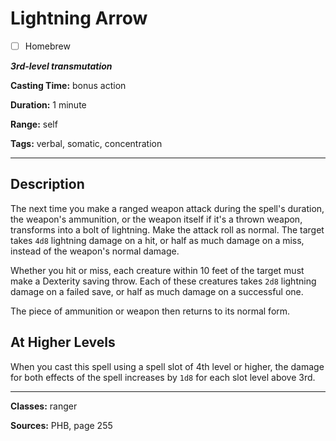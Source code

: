 # Lightning Arrow

- [ ] Homebrew

***3rd-level transmutation***

**Casting Time:** bonus action

**Duration:** 1 minute

**Range:** self

**Tags:** verbal, somatic, concentration

---

## Description
The next time you make a ranged weapon attack during the spell's duration, the weapon's ammunition, or the weapon itself if it's a thrown weapon, transforms into a bolt of lightning. Make the attack roll as normal. The target takes `4d8` lightning damage on a hit, or half as much damage on a miss, instead of the weapon's normal damage.

Whether you hit or miss, each creature within 10 feet of the target must make a Dexterity saving throw. Each of these creatures takes `2d8` lightning damage on a failed save, or half as much damage on a successful one.

The piece of ammunition or weapon then returns to its normal form.

## At Higher Levels
When you cast this spell using a spell slot of 4th level or higher, the damage for both effects of the spell increases by `1d8` for each slot level above 3rd.

---

**Classes:** ranger

**Sources:** PHB, page 255
